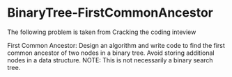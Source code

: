 # BinaryTree-FirstCommonAncestor

The following problem is taken from Cracking the coding inteview

First Common Ancestor: Design an algorithm and write code to find the first 
common ancestor of two nodes in a binary tree. Avoid storing additional nodes 
in a data structure. NOTE: This is not necessarily a binary search tree.
